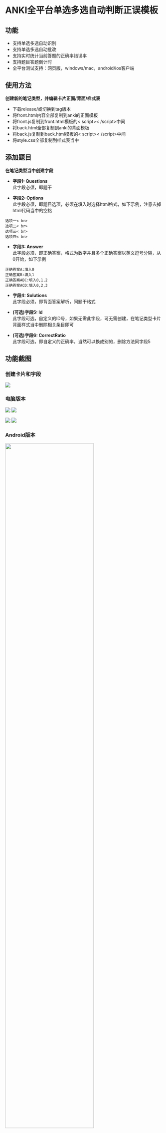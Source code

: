 # ANKI全平台单选多选自动判断正误模板

## 功能
- 支持单选多选自动识别
- 支持单选多选自动批改
- 支持实时统计当前答题的正确率错误率
- 支持题目答题倒计时
- 全平台测试支持：网页版，windows/mac，android/ios客户端

## 使用方法

**创建新的笔记类型，并编辑卡片正面/背面/样式表**

- 下载release/或切换到tag版本
- 将front.html内容全部复制到anki的正面模板
- 将front.js复制到front.html模板的< script>< /script>中间
- 将back.html全部复制到anki的背面模板
- 将back.js复制到back.html模板的< script>< /script>中间
- 将style.css全部复制到样式表当中

## 添加题目

**在笔记类型当中创建字段**

- **字段1: Questions**  
此字段必须，即题干

- **字段2: Options**  
此字段必须，即题目选项，必须在填入时选择html格式，如下示例，注意去掉html代码当中的空格
```
选项一< br>
选项二< br>
选项三< br>
选项四< br>
```

- **字段3: Answer**  
此字段必须，即正确答案，格式为数字并且多个正确答案以英文逗号分隔，从0开始，如下示例
```
正确答案A:填入0
正确答案B:填入1
正确答案ABC:填入0,1,2
正确答案ACD:填入0,2,3
```

- **字段4: Solutions**  
此字段必须，即背面答案解析，同题干格式

- **(可选)字段5: Id**  
此字段可选，自定义的ID号，如果无需此字段，可无需创建，在笔记类型卡片背面样式当中删除相关条目即可

- **(可选)字段6: CorrectRatio**  
此字段可选，即自定义的正确率，当然可以换成别的，删除方法同字段5

## 功能截图

### 创建卡片和字段
![](http://github.com/SoPudge/anki_template/raw/master/example/card.png)

### 电脑版本
![](http://github.com/SoPudge/anki_template/raw/master/example/client_radio_front.png)
![](http://github.com/SoPudge/anki_template/raw/master/example/client_radio_back.png)

![](http://github.com/SoPudge/anki_template/raw/master/example/client_checkbox_front.png)
![](http://github.com/SoPudge/anki_template/raw/master/example/client_checkbox_back.png)
### Android版本
<img src="http://github.com/SoPudge/anki_template/raw/master/example/android_radio_front.jpg" width=75% height=75%>
<img src="http://github.com/SoPudge/anki_template/raw/master/example/android_radio_back.jpg" width=75% height=75%>
<img src="http://github.com/SoPudge/anki_template/raw/master/example/android_checkbox_front.jpg" width=75% height=75%>
<img src="http://github.com/SoPudge/anki_template/raw/master/example/android_checkbox_back.jpg" width=75% height=75%>
